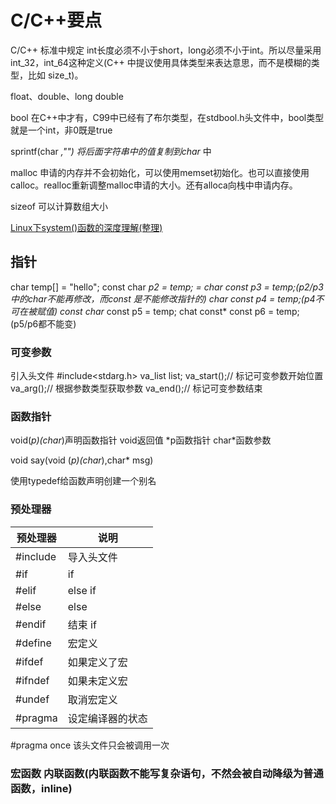 # C/C++要点

C/C++ 标准中规定 int长度必须不小于short，long必须不小于int。所以尽量采用 int_32，int_64这种定义(C++ 中提议使用具体类型来表达意思，而不是模糊的类型，比如 size_t)。

float、double、long double

bool 在C++中才有，C99中已经有了布尔类型，在stdbool.h头文件中，bool类型就是一个int，非0既是true

sprintf(char *,"") 将后面字符串中的值复制到char* 中

malloc 申请的内存并不会初始化，可以使用memset初始化。也可以直接使用calloc。realloc重新调整malloc申请的大小。还有alloca向栈中申请内存。

sizeof 可以计算数组大小

[Linux下system()函数的深度理解(整理)](https://www.cnblogs.com/tdyizhen1314/p/4902560.html)

## 指针

char temp[] = "hello";
const char *p2 = temp; = char const *p3 = temp;(p2/p3中的char不能再修改，而const 是不能修改指针的)
char* const p4 = temp;(p4不可在被赋值)
const char* const p5 = temp;
chat const* const p6 = temp;(p5/p6都不能变)

### 可变参数

引入头文件 #include<stdarg.h>
va_list list;
va_start();// 标记可变参数开始位置
va_arg();// 根据参数类型获取参数
va_end();// 标记可变参数结束

### 函数指针

void(*p)(char*)声明函数指针 void返回值 \*p函数指针 char\*函数参数

void say(void (*p)(char*),char* msg)

使用typedef给函数声明创建一个别名

### 预处理器

| 预处理器 | 说明         |
| -------- | ------------ |
| #include | 导入头文件   |
| #if      | if           |
| #elif    | else if      |
| #else    | else         |
| #endif   | 结束 if      |
| #define  | 宏定义       |
| #ifdef   | 如果定义了宏 |
| #ifndef  | 如果未定义宏 |
| #undef   | 取消宏定义   |
| #pragma  | 设定编译器的状态 |

\#pragma once   该头文件只会被调用一次

### 宏函数 内联函数(内联函数不能写复杂语句，不然会被自动降级为普通函数，inline)